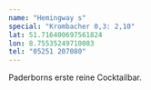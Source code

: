 ```yaml
---
name: "Hemingway s"
special: "Krombacher 0,3: 2,10"
lat: 51.716400697561824
lon: 8.75535249710083
tel: "05251 207080"
---
```

Paderborns erste reine Cocktailbar.

